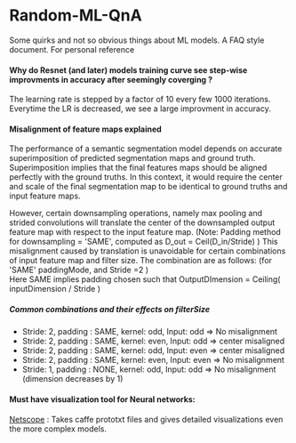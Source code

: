 # Random-ML-QnA
Some quirks and not so obvious things about ML models. A FAQ style document. For personal reference

#### Why do Resnet (and later) models training curve see step-wise improvments in accuracy after seemingly coverging ?
The learning rate is stepped by a factor of 10 every few 1000 iterations. Everytime the LR is decreased, we see a large improvment in accuracy.

#### Misalignment of feature maps explained
The performance of a semantic segmentation model depends on accurate superimposition of predicted segmentation maps and ground truth.      
Superimposition implies that the final features maps should be aligned perfectly with the ground truths. In this context, it would require the center and scale of the final segmentation map to be identical to ground truths and input feature maps.
         
However, certain downsampling operations, namely max pooling and strided convolutions will translate the center of the downsampled output feature map with respect to the input feature map. (Note: Padding method for downsampling = 'SAME', computed as D_out = Ceil(D_in/Stride) )
This misalignment caused by translation is unavoidable for certain combinations of input feature map and filter size.
The combination are as follows: (for 'SAME' paddingMode, and Stride =2 )     
Here SAME implies padding chosen such that OutputDImension = Ceiling( inputDimension / Stride )

##### Common combinations and their effects on filterSize 
* Stride: 2, padding : SAME, kernel: odd, Input: odd => No misalignment
* Stride: 2, padding : SAME, kernel: even, Input: odd => center misaligned
* Stride: 2, padding : SAME, kernel: odd, Input: even => center misaligned
* Stride: 2, padding : SAME, kernel: even, Input: even => No misalignment
* Stride: 1, padding : NONE, kernel: odd, Input: odd => No misalignment (dimension decreases by 1)

#### Must have visualization tool for Neural networks:
[Netscope](http://ethereon.github.io/netscope/quickstart.html) : Takes caffe prototxt files and gives detailed visualizations even the more complex models. 
